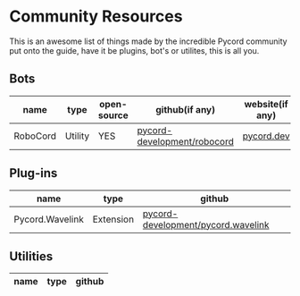# Community Resources
This is an awesome list of things made by the incredible Pycord community put onto the guide, 
have it be plugins, bot's or utilites, this is all you.

## Bots

| name      | type    | open-source | github(if any)                                                                  | website(if any)                          |
|-----------|---------|-------------|---------------------------------------------------------------------------------|------------------------------------------|
| RoboCord  | Utility | YES         | [pycord-development/robocord](https://github.com/Pycord-Development/RoboCord)   | [pycord.dev](https://pycord.dev)         |

## Plug-ins

| name            | type        | github                                                                                      |
|-----------------|-------------|---------------------------------------------------------------------------------------------|
| Pycord.Wavelink | Extension   | [pycord-development/pycord.wavelink](https://github.com/Pycord-Development/Pycord.Wavelink) |

## Utilities

| name | type | github |
|------|------|--------|
